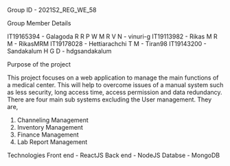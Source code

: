 Group ID - 2021S2_REG_WE_58

Group Member Details

IT19165394 - Galagoda R R P W M R V N - vinuri-g
IT19113982 - Rikas M R M - RikasMRM
IT19178028 - Hettiarachchi T M - Tiran98
IT19143200 - Sandakalum H G D - hdgsandakalum

Purpose of the project

This project focuses on a web application to manage the main functions of a medical center. This will help to overcome issues of a manual system such as less security, long access time, access permission and data redundancy. 
There are four main sub systems excluding the User management. 
They are,
1. Channeling Management
2. Inventory Management
3. Finance Management
4. Lab Report Management

Technologies
Front end - ReactJS
Back end - NodeJS
Databse - MongoDB



